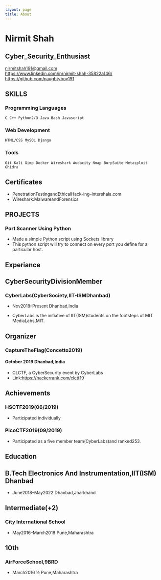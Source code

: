 ```yaml
---
layout: page
title: About
---
```


# Nirmit Shah

## Cyber_Security_Enthusiast

<nirmitshah191@gmail.com><br>
<https://www.linkedin.com/in/nirmit-shah-35822a146/><br>
<https://github.com/naughtyboy191>

## SKILLS

### Programming Languages

```
C C++ Python2/3 Java Bash Javascript
```
### Web Development

```
HTML/CSS MySQL Django
```
### Tools

```
Git Kali Gimp Docker Wireshark Audacity Nmap BurpSuite Metasploit Ghidra
```
## Certificates

- PenetrationTestingandEthicalHack-ing–Intershala.com
- Wireshark:MalwareandForensics

## PROJECTS

### Port Scanner Using Python

- Made a simple Python script using Sockets library
- This python script will try to connect on every port you define for a particular host.



## Experiance

## CyberSecurityDivisionMember

### CyberLabs(CyberSociety,IIT-ISMDhanbad)

- Nov2018–Present Dhanbad,India

- CyberLabs is the initiative of IIT(ISM)students on
    the footsteps of MIT MediaLabs,MIT.

## Organizer

### CaptureTheFlag(Concetto2019)

#### October 2019 Dhanbad,India

- CLCTF, a CyberSecurity event by CyberLabs
- Link:<https://hackerrank.com/clctf19>

## Achievements

### HSCTF2019(06/2019)

- Participated individually 

### PicoCTF2019(09/2019)

- Participated as a five member team(CyberLabs)and   ranked253.

## Education

## B.Tech Electronics And Instrumentation,IIT(ISM) Dhanbad

- June2018–May2022 Dhanbad,Jharkhand

## Intermediate(+2)

### City International School

- May2016–March2018 Pune,Maharashtra

## 10th

### AirForceSchool,9BRD

- March2016 ½ Pune,Maharashtra
